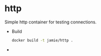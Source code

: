 # http

Simple http container for testing connections.



* Build

  ```bash
  docker build -t jamie/http .
  ```

* 